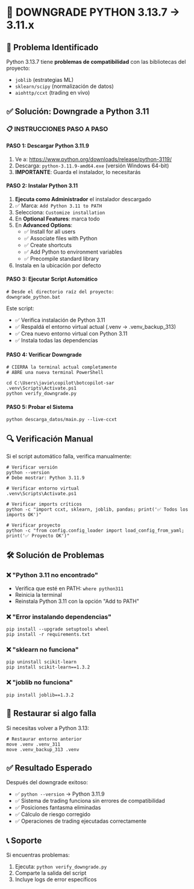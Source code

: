 # 🔄 DOWNGRADE PYTHON 3.13.7 → 3.11.x

## 🚨 Problema Identificado
Python 3.13.7 tiene **problemas de compatibilidad** con las bibliotecas del proyecto:
- `joblib` (estrategias ML)
- `sklearn/scipy` (normalización de datos)
- `aiohttp/ccxt` (trading en vivo)

## ✅ Solución: Downgrade a Python 3.11

### 📋 INSTRUCCIONES PASO A PASO

#### PASO 1: Descargar Python 3.11.9
1. Ve a: https://www.python.org/downloads/release/python-3119/
2. Descarga: `python-3.11.9-amd64.exe` (versión Windows 64-bit)
3. **IMPORTANTE**: Guarda el instalador, lo necesitarás

#### PASO 2: Instalar Python 3.11
1. **Ejecuta como Administrador** el instalador descargado
2. ✅ Marca: `Add Python 3.11 to PATH`
3. Selecciona: `Customize installation`
4. En **Optional Features**: marca todo
5. En **Advanced Options**:
   - ✅ Install for all users
   - ✅ Associate files with Python
   - ✅ Create shortcuts
   - ✅ Add Python to environment variables
   - ✅ Precompile standard library
6. Instala en la ubicación por defecto

#### PASO 3: Ejecutar Script Automático
```batch
# Desde el directorio raíz del proyecto:
downgrade_python.bat
```

Este script:
- ✅ Verifica instalación de Python 3.11
- ✅ Respaldá el entorno virtual actual (.venv → .venv_backup_313)
- ✅ Crea nuevo entorno virtual con Python 3.11
- ✅ Instala todas las dependencias

#### PASO 4: Verificar Downgrade
```batch
# CIERRA la terminal actual completamente
# ABRE una nueva terminal PowerShell

cd C:\Users\javie\copilot\botcopilot-sar
.venv\Scripts\Activate.ps1
python verify_downgrade.py
```

#### PASO 5: Probar el Sistema
```batch
python descarga_datos/main.py --live-ccxt
```

## 🔍 Verificación Manual

Si el script automático falla, verifica manualmente:

```batch
# Verificar versión
python --version
# Debe mostrar: Python 3.11.9

# Verificar entorno virtual
.venv\Scripts\Activate.ps1

# Verificar imports críticos
python -c "import ccxt, sklearn, joblib, pandas; print('✅ Todos los imports OK')"

# Verificar proyecto
python -c "from config.config_loader import load_config_from_yaml; print('✅ Proyecto OK')"
```

## 🛠️ Solución de Problemas

### ❌ "Python 3.11 no encontrado"
- Verifica que esté en PATH: `where python311`
- Reinicia la terminal
- Reinstala Python 3.11 con la opción "Add to PATH"

### ❌ "Error instalando dependencias"
```batch
pip install --upgrade setuptools wheel
pip install -r requirements.txt
```

### ❌ "sklearn no funciona"
```batch
pip uninstall scikit-learn
pip install scikit-learn==1.3.2
```

### ❌ "joblib no funciona"
```batch
pip install joblib==1.3.2
```

## 🔄 Restaurar si algo falla

Si necesitas volver a Python 3.13:
```batch
# Restaurar entorno anterior
move .venv .venv_311
move .venv_backup_313 .venv
```

## ✅ Resultado Esperado

Después del downgrade exitoso:
- ✅ `python --version` → Python 3.11.9
- ✅ Sistema de trading funciona sin errores de compatibilidad
- ✅ Posiciones fantasma eliminadas
- ✅ Cálculo de riesgo corregido
- ✅ Operaciones de trading ejecutadas correctamente

## 📞 Soporte

Si encuentras problemas:
1. Ejecuta: `python verify_downgrade.py`
2. Comparte la salida del script
3. Incluye logs de error específicos